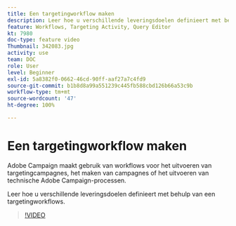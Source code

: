 ```yaml
---
title: Een targetingworkflow maken
description: Leer hoe u verschillende leveringsdoelen definieert met behulp van een targetingworkflows.
feature: Workflows, Targeting Activity, Query Editor
kt: 7980
doc-type: feature video
Thumbnail: 342083.jpg
activity: use
team: DOC
role: User
level: Beginner
exl-id: 5a8382f0-0662-46cd-90ff-aaf27a7c4fd9
source-git-commit: b1b8d8a99a551239c445fb588cbd126b66a53c9b
workflow-type: tm+mt
source-wordcount: '47'
ht-degree: 100%

---
```



# Een targetingworkflow maken

Adobe Campaign maakt gebruik van workflows voor het uitvoeren van targetingcampagnes, het maken van campagnes of het uitvoeren van technische Adobe Campaign-processen.

Leer hoe u verschillende leveringsdoelen definieert met behulp van een targetingworkflows.

>[!VIDEO](https://video.tv.adobe.com/v/342083?quality=12&learn=on)
